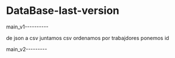 # DataBase-last-version

main_v1----------

de json a csv
juntamos csv
ordenamos por trabajdores
ponemos id

main_v2---------
